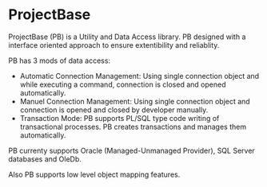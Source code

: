 # ProjectBase

ProjectBase (PB) is a Utility and Data Access library. PB designed with a interface oriented approach to ensure extentibility and reliablity. 

PB has 3 mods of data access: 

* Automatic Connection Management: Using single connection object and while executing a command, connection is closed and opened automatically.
* Manuel Connection Management: Using single connection object and connection is opened and closed by developer manually.
* Transaction Mode: PB supports PL/SQL type code writing of transactional processes. PB creates transactions and manages them automatically.

PB currenty supports Oracle (Managed-Unmanaged Provider), SQL Server databases and OleDb. 

Also PB supports low level object mapping features.


